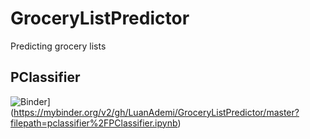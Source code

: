 # GroceryListPredictor

Predicting grocery lists

## PClassifier

![Binder](https://mybinder.org/badge_logo.svg)\](https://mybinder.org/v2/gh/LuanAdemi/GroceryListPredictor/master?filepath=pclassifier%2FPClassifier.ipynb)
